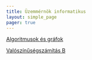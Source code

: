 ```yaml
---
title: Üzemmérnök informatikus
layout: simple_page 
pager: true
---
```



[Algoritmusok és gráfok](http://www.cs.bme.hu/algraf)

[Valószínűségszámítás B](https://portal.vik.bme.hu/kepzes/targyak/VISZBA02/)
